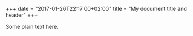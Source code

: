 +++
date = "2017-01-26T22:17:00+02:00"
title = "My document title and header"
+++

Some plain text here.
